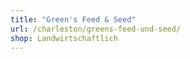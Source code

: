 ```yaml
---
title: "Green's Feed & Seed"
url: /charleston/greens-feed-und-seed/
shop: Landwirtschaftlich
---
```

